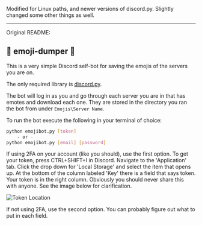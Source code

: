 Modified for Linux paths, and newer versions of discord.py.
Slightly changed some other things as well.

----

Original README:

## 💩 emoji-dumper 💩
This is a very simple Discord self-bot for saving the emojis of the servers you are on.

The only required library is [discord.py].

The bot will log in as you and go through each server you are in that has emotes
and download each one. They are stored in the directory you ran the bot from
under `Emojis\Server Name`.

To run the bot execute the following in your terminal of choice:
```bash
python emojibot.py [token]
    - or -
python emojibot.py [email] [password]
```

If using 2FA on your account (like you should), use the first option. To get
your token, press CTRL+SHIFT+I in Discord. Navigate to the 'Application' tab.
Click the drop down for 'Local Storage' and select the item that opens up. At
the bottom of the column labeled 'Key' there is a field that says token. Your
token is in the right column. Obviously you should never share this with anyone.
See the image below for clarification.

![Token Location](https://github.com/qwertyboy/emoji-dumper/raw/master/images/token.png)

If not using 2FA, use the second option. You can probably figure out what to put
in each field.


[discord.py]: https://github.com/Rapptz/discord.py
